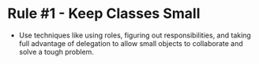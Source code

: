 # Rule #1 - Keep Classes Small

* Use techniques like using roles, figuring out responsibilities, and taking full advantage of delegation to allow small objects to collaborate and solve a tough problem.